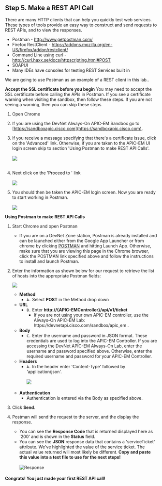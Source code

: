 ## Step 5. Make a REST API Call

There are many HTTP clients that can help you quickly test web services.  These types of tools provide an easy way to construct and send requests to REST APIs, and to view the responses.  

* Postman - <http://www.getpostman.com/>
* Firefox RestClient - <https://addons.mozilla.org/en-US/firefox/addon/restclient/>
* Command Line using curl  - <http://curl.haxx.se/docs/httpscripting.html#POST>
* SOAPUI
* Many IDEs have consoles for testing REST Services built in

We are going to use Postman as an example of a REST client in this lab..

**Accept the SSL certificate before you begin**
You may need to accept the SSL certificate before calling the APIs in Postman.  If you see a certificate warning when visiting the sandbox, then follow these steps.  If you are not seeing a warning, then you can skip these steps.

1. Open Chrome
2. If you are using the DevNet Always-On APIC-EM Sandbox go to [https://sandboxapic.cisco.com](https://sandboxapic.cisco.com).
3. If you receive a message specifying that there's a certificate issue, click on the 'Advanced' link.  Otherwise, if you are taken to the APIC-EM UI login screen skip to section 'Using Postman to make REST API Calls'.<br/><br/>
![](/posts/files/coding-101-rest-basics-ga/assets/images/ssl1.png)<br/><br/>
4. Next click on the 'Proceed to <your IP>' link<br/><br/>
![](/posts/files/coding-101-rest-basics-ga/assets/images/ssl2.png)

5. You should then be taken the APIC-EM login screen. Now you are ready to start working in Postman.<br/><br/>
![](/posts/files/coding-101-rest-basics-ga/assets/images/ssl3.png)

**Using Postman to make REST API Calls**
1. Start Chrome and open Postman
	* If you are on a DevNet Zone station, Postman is already installed and can be launched either from the Google App Launcher or from chrome by clicking <a href="https://chrome.google.com/webstore/detail/postman/fhbjgbiflinjbdggehcddcbncdddomop?hl=en" target="_blank">POSTMAN</a> and hitting Launch App.  Otherwise, make sure that you are viewing this page in the Chrome browser, click the POSTMAN link specified above and follow the instructions to install and launch Postman.

2. Enter the information as shown below for our request to retrieve the list of hosts into the appropriate Postman fields:

   ![](/posts/files/coding-101-rest-basics-ga/assets/images/postman1.png)

	* **Method**
		* ``A.``  Select **POST** in the Method drop down
	* **URL**
		* ``B.`` Enter **http://{APIC-EMController}/api/v1/ticket**
			* If you are not using your own APIC-EM controller, use the Always-On APIC-EM Lab: https[]()://devnetapi.cisco.com/sandbox/apic_em .
	* **Body**
		* ``C.`` Enter the username and password in JSON format.  These credentials are used to log into the APIC-EM Controller.  If you are accessing the DevNet APIC-EM Always-On Lab, enter the username and password specified above.  Otherwise, enter the required username and password for your APIC-EM Controller.
	* **Headers**
		* ``A.`` In the header enter 'Content-Type'  followed by 'application/json'.<br/><br/>
		![](/posts/files/coding-101-rest-basics-ga/assets/images/postman2.png)<br/><br/>
	* **Authentication**
		* Authentication is entered via the Body as specified above.
3. Click **Send**.
4. Postman will send the request to the server, and the display the response.
	* You can see the **Response Code** that is returned displayed here as '200' and is shown in the **Status** field.
	* You can see the **JSON** response data that contains a 'serviceTicket' attribute. We've highlighted the value of the service ticket.  The actual value returned will most likely be different. **Copy and paste this value into a text file to use for the next steps!**<br/><br/>
    ![](/posts/files/coding-101-rest-basics-ga/assets/images/postman3.png "Response")

#### Congrats! You just made your first REST API call! ####
